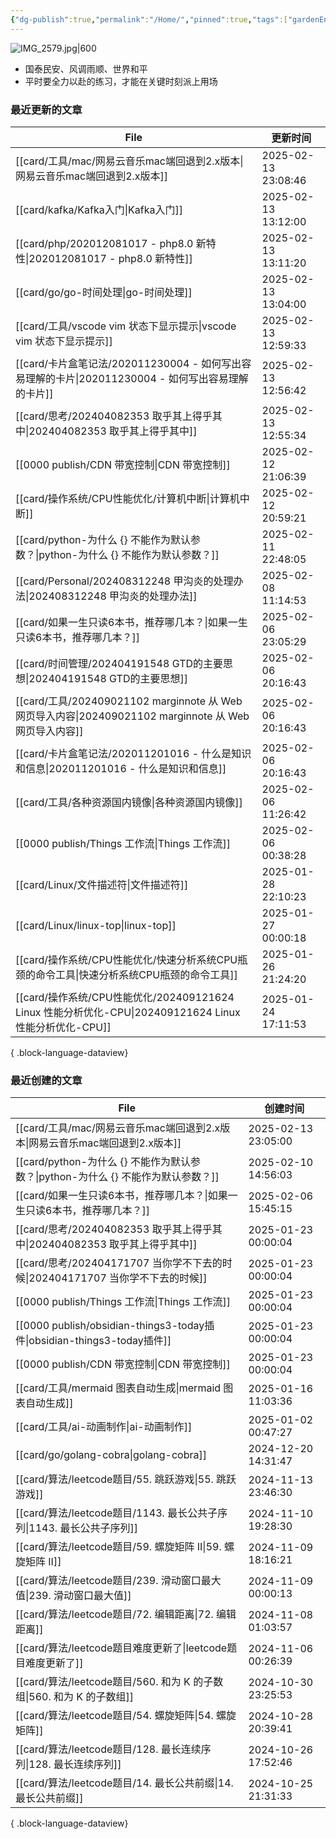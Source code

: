 ```yaml
---
{"dg-publish":true,"permalink":"/Home/","pinned":true,"tags":["gardenEntry"],"dgHomeLink":true,"dgShowBacklinks":"false","noteIcon":"2","created":"2024-01-28T22:46:43+08:00","updated":"2024-09-11T17:07:12+08:00"}
---
```



![IMG_2579.jpg|600](/img/user/attachs/IMG_2579.jpg)

- 国泰民安、风调雨顺、世界和平
- 平时要全力以赴的练习，才能在关键时刻派上用场

### 最近更新的文章

| File                                                                                      | 更新时间                |
| ----------------------------------------------------------------------------------------- | ------------------- |
| [[card/工具/mac/网易云音乐mac端回退到2.x版本\|网易云音乐mac端回退到2.x版本]]                                   | 2025-02-13 23:08:46 |
| [[card/kafka/Kafka入门\|Kafka入门]]                                                        | 2025-02-13 13:12:00 |
| [[card/php/202012081017 - php8.0 新特性\|202012081017 - php8.0 新特性]]                      | 2025-02-13 13:11:20 |
| [[card/go/go-时间处理\|go-时间处理]]                                                           | 2025-02-13 13:04:00 |
| [[card/工具/vscode vim 状态下显示提示\|vscode vim 状态下显示提示]]                                     | 2025-02-13 12:59:33 |
| [[card/卡片盒笔记法/202011230004 - 如何写出容易理解的卡片\|202011230004 - 如何写出容易理解的卡片]]                 | 2025-02-13 12:56:42 |
| [[card/思考/202404082353 取乎其上得乎其中\|202404082353 取乎其上得乎其中]]                               | 2025-02-13 12:55:34 |
| [[0000 publish/CDN 带宽控制\|CDN 带宽控制]]                                                    | 2025-02-12 21:06:39 |
| [[card/操作系统/CPU性能优化/计算机中断\|计算机中断]]                                                     | 2025-02-12 20:59:21 |
| [[card/python-为什么 {} 不能作为默认参数？\|python-为什么 {} 不能作为默认参数？]]                              | 2025-02-11 22:48:05 |
| [[card/Personal/202408312248 甲沟炎的处理办法\|202408312248 甲沟炎的处理办法]]                         | 2025-02-08 11:14:53 |
| [[card/如果一生只读6本书，推荐哪几本？\|如果一生只读6本书，推荐哪几本？]]                                            | 2025-02-06 23:05:29 |
| [[card/时间管理/202404191548 GTD的主要思想\|202404191548 GTD的主要思想]]                             | 2025-02-06 20:16:43 |
| [[card/工具/202409021102 marginnote 从 Web 网页导入内容\|202409021102 marginnote 从 Web 网页导入内容]] | 2025-02-06 20:16:43 |
| [[card/卡片盒笔记法/202011201016 - 什么是知识和信息\|202011201016 - 什么是知识和信息]]                       | 2025-02-06 20:16:43 |
| [[card/工具/各种资源国内镜像\|各种资源国内镜像]]                                                         | 2025-02-06 11:26:42 |
| [[0000 publish/Things 工作流\|Things 工作流]]                                                | 2025-02-06 00:38:28 |
| [[card/Linux/文件描述符\|文件描述符]]                                                            | 2025-01-28 22:10:23 |
| [[card/Linux/linux-top\|linux-top]]                                                    | 2025-01-27 00:00:18 |
| [[card/操作系统/CPU性能优化/快速分析系统CPU瓶颈的命令工具\|快速分析系统CPU瓶颈的命令工具]]                               | 2025-01-26 21:24:20 |
| [[card/操作系统/CPU性能优化/202409121624 Linux 性能分析优化-CPU\|202409121624 Linux 性能分析优化-CPU]]     | 2025-01-24 17:11:53 |

{ .block-language-dataview}

### 最近创建的文章

| File                                                                   | 创建时间                |
| ---------------------------------------------------------------------- | ------------------- |
| [[card/工具/mac/网易云音乐mac端回退到2.x版本\|网易云音乐mac端回退到2.x版本]]                | 2025-02-13 23:05:00 |
| [[card/python-为什么 {} 不能作为默认参数？\|python-为什么 {} 不能作为默认参数？]]           | 2025-02-10 14:56:03 |
| [[card/如果一生只读6本书，推荐哪几本？\|如果一生只读6本书，推荐哪几本？]]                         | 2025-02-06 15:45:15 |
| [[card/思考/202404082353 取乎其上得乎其中\|202404082353 取乎其上得乎其中]]            | 2025-01-23 00:00:04 |
| [[card/思考/202404171707 当你学不下去的时候\|202404171707 当你学不下去的时候]]          | 2025-01-23 00:00:04 |
| [[0000 publish/Things 工作流\|Things 工作流]]                             | 2025-01-23 00:00:04 |
| [[0000 publish/obsidian-things3-today插件\|obsidian-things3-today插件]] | 2025-01-23 00:00:04 |
| [[0000 publish/CDN 带宽控制\|CDN 带宽控制]]                                 | 2025-01-23 00:00:04 |
| [[card/工具/mermaid 图表自动生成\|mermaid 图表自动生成]]                          | 2025-01-16 11:03:36 |
| [[card/工具/ai-动画制作\|ai-动画制作]]                                        | 2025-01-02 00:47:27 |
| [[card/go/golang-cobra\|golang-cobra]]                              | 2024-12-20 14:31:47 |
| [[card/算法/leetcode题目/55. 跳跃游戏\|55. 跳跃游戏]]                           | 2024-11-13 23:46:30 |
| [[card/算法/leetcode题目/1143. 最长公共子序列\|1143. 最长公共子序列]]                 | 2024-11-10 19:28:30 |
| [[card/算法/leetcode题目/59. 螺旋矩阵 II\|59. 螺旋矩阵 II]]                     | 2024-11-09 18:16:21 |
| [[card/算法/leetcode题目/239. 滑动窗口最大值\|239. 滑动窗口最大值]]                   | 2024-11-09 00:00:13 |
| [[card/算法/leetcode题目/72. 编辑距离\|72. 编辑距离]]                           | 2024-11-08 01:03:57 |
| [[card/算法/leetcode题目难度更新了\|leetcode题目难度更新了]]                        | 2024-11-06 00:26:39 |
| [[card/算法/leetcode题目/560. 和为 K 的子数组\|560. 和为 K 的子数组]]               | 2024-10-30 23:25:53 |
| [[card/算法/leetcode题目/54. 螺旋矩阵\|54. 螺旋矩阵]]                           | 2024-10-28 20:39:41 |
| [[card/算法/leetcode题目/128. 最长连续序列\|128. 最长连续序列]]                     | 2024-10-26 17:52:46 |
| [[card/算法/leetcode题目/14. 最长公共前缀\|14. 最长公共前缀]]                       | 2024-10-25 21:31:33 |

{ .block-language-dataview}

